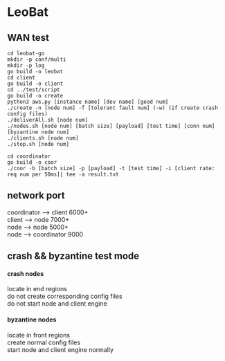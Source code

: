# LeoBat

## WAN test

```
cd leobat-go
mkdir -p conf/multi
mkdir -p log
go build -o leobat
cd client
go build -o client
cd ../test/script
go build -o create
python3 aws.py [instance name] [dev name] [good num]
./create -n [node num] -f [tolerant fault num] (-w) (if create crash config files)
./deliverAll.sh [node num]
./nodes.sh [node num] [batch size] [payload] [test time] [conn num] [byzantine node num]
./clients.sh [node num]
./stop.sh [node num]

cd coordinator
go build -o coor
./coor -b [batch size] -p [payload] -t [test time] -i [client rate: req num per 50ms]| tee -a result.txt
```

## network port

coordinator --> client 6000+  
client --> node 7000+  
node --> node 5000+  
node --> coordinator 9000  

## crash && byzantine test mode

#### crash nodes 
locate in end regions  
do not create corresponding config files  
do not start node and client engine  

#### byzantine nodes 
locate in front regions  
create normal config files  
start node and client engine normally  